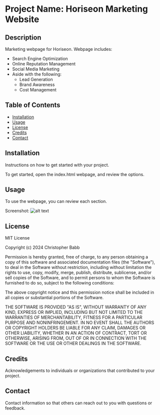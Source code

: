 # Project Name: Horiseon Marketing Website

## Description

Marketing webpage for Horiseon. Webpage includes:
- Search Engine Optimization
- Online Reputation Management
- Social Media Marketing
- Aside with the following:
  - Lead Generation
  - Brand Awareness
  - Cost Management


## Table of Contents

- [Installation](#installation)
- [Usage](#usage)
- [License](#license)
- [Credits](#credits)
- [Contact](#contact)

## Installation

Instructions on how to get started with your project.

To get started, open the index.html webpage, and review the options.

## Usage

To use the webpage, you can review each section.

Screenshot:
![alt text](assets/images/digital-marketing-meeting.jpg)

## License

MIT License

Copyright (c) 2024 Christopher Babb

Permission is hereby granted, free of charge, to any person obtaining a copy
of this software and associated documentation files (the "Software"), to deal
in the Software without restriction, including without limitation the rights
to use, copy, modify, merge, publish, distribute, sublicense, and/or sell
copies of the Software, and to permit persons to whom the Software is
furnished to do so, subject to the following conditions:

The above copyright notice and this permission notice shall be included in all
copies or substantial portions of the Software.

THE SOFTWARE IS PROVIDED "AS IS", WITHOUT WARRANTY OF ANY KIND, EXPRESS OR
IMPLIED, INCLUDING BUT NOT LIMITED TO THE WARRANTIES OF MERCHANTABILITY,
FITNESS FOR A PARTICULAR PURPOSE AND NONINFRINGEMENT. IN NO EVENT SHALL THE
AUTHORS OR COPYRIGHT HOLDERS BE LIABLE FOR ANY CLAIM, DAMAGES OR OTHER
LIABILITY, WHETHER IN AN ACTION OF CONTRACT, TORT OR OTHERWISE, ARISING FROM,
OUT OF OR IN CONNECTION WITH THE SOFTWARE OR THE USE OR OTHER DEALINGS IN THE
SOFTWARE.

## Credits

Acknowledgements to individuals or organizations that contributed to your project.

## Contact

Contact information so that others can reach out to you with questions or feedback.
